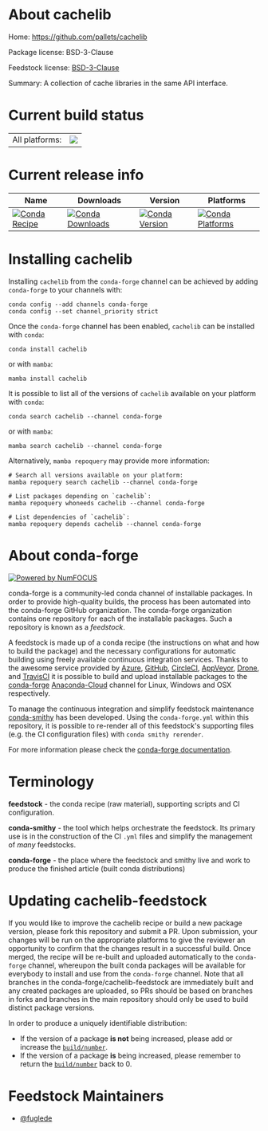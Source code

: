 About cachelib
==============

Home: https://github.com/pallets/cachelib

Package license: BSD-3-Clause

Feedstock license: [BSD-3-Clause](https://github.com/conda-forge/cachelib-feedstock/blob/main/LICENSE.txt)

Summary: A collection of cache libraries in the same API interface.

Current build status
====================


<table><tr><td>All platforms:</td>
    <td>
      <a href="https://dev.azure.com/conda-forge/feedstock-builds/_build/latest?definitionId=10835&branchName=main">
        <img src="https://dev.azure.com/conda-forge/feedstock-builds/_apis/build/status/cachelib-feedstock?branchName=main">
      </a>
    </td>
  </tr>
</table>

Current release info
====================

| Name | Downloads | Version | Platforms |
| --- | --- | --- | --- |
| [![Conda Recipe](https://img.shields.io/badge/recipe-cachelib-green.svg)](https://anaconda.org/conda-forge/cachelib) | [![Conda Downloads](https://img.shields.io/conda/dn/conda-forge/cachelib.svg)](https://anaconda.org/conda-forge/cachelib) | [![Conda Version](https://img.shields.io/conda/vn/conda-forge/cachelib.svg)](https://anaconda.org/conda-forge/cachelib) | [![Conda Platforms](https://img.shields.io/conda/pn/conda-forge/cachelib.svg)](https://anaconda.org/conda-forge/cachelib) |

Installing cachelib
===================

Installing `cachelib` from the `conda-forge` channel can be achieved by adding `conda-forge` to your channels with:

```
conda config --add channels conda-forge
conda config --set channel_priority strict
```

Once the `conda-forge` channel has been enabled, `cachelib` can be installed with `conda`:

```
conda install cachelib
```

or with `mamba`:

```
mamba install cachelib
```

It is possible to list all of the versions of `cachelib` available on your platform with `conda`:

```
conda search cachelib --channel conda-forge
```

or with `mamba`:

```
mamba search cachelib --channel conda-forge
```

Alternatively, `mamba repoquery` may provide more information:

```
# Search all versions available on your platform:
mamba repoquery search cachelib --channel conda-forge

# List packages depending on `cachelib`:
mamba repoquery whoneeds cachelib --channel conda-forge

# List dependencies of `cachelib`:
mamba repoquery depends cachelib --channel conda-forge
```


About conda-forge
=================

[![Powered by
NumFOCUS](https://img.shields.io/badge/powered%20by-NumFOCUS-orange.svg?style=flat&colorA=E1523D&colorB=007D8A)](https://numfocus.org)

conda-forge is a community-led conda channel of installable packages.
In order to provide high-quality builds, the process has been automated into the
conda-forge GitHub organization. The conda-forge organization contains one repository
for each of the installable packages. Such a repository is known as a *feedstock*.

A feedstock is made up of a conda recipe (the instructions on what and how to build
the package) and the necessary configurations for automatic building using freely
available continuous integration services. Thanks to the awesome service provided by
[Azure](https://azure.microsoft.com/en-us/services/devops/), [GitHub](https://github.com/),
[CircleCI](https://circleci.com/), [AppVeyor](https://www.appveyor.com/),
[Drone](https://cloud.drone.io/welcome), and [TravisCI](https://travis-ci.com/)
it is possible to build and upload installable packages to the
[conda-forge](https://anaconda.org/conda-forge) [Anaconda-Cloud](https://anaconda.org/)
channel for Linux, Windows and OSX respectively.

To manage the continuous integration and simplify feedstock maintenance
[conda-smithy](https://github.com/conda-forge/conda-smithy) has been developed.
Using the ``conda-forge.yml`` within this repository, it is possible to re-render all of
this feedstock's supporting files (e.g. the CI configuration files) with ``conda smithy rerender``.

For more information please check the [conda-forge documentation](https://conda-forge.org/docs/).

Terminology
===========

**feedstock** - the conda recipe (raw material), supporting scripts and CI configuration.

**conda-smithy** - the tool which helps orchestrate the feedstock.
                   Its primary use is in the construction of the CI ``.yml`` files
                   and simplify the management of *many* feedstocks.

**conda-forge** - the place where the feedstock and smithy live and work to
                  produce the finished article (built conda distributions)


Updating cachelib-feedstock
===========================

If you would like to improve the cachelib recipe or build a new
package version, please fork this repository and submit a PR. Upon submission,
your changes will be run on the appropriate platforms to give the reviewer an
opportunity to confirm that the changes result in a successful build. Once
merged, the recipe will be re-built and uploaded automatically to the
`conda-forge` channel, whereupon the built conda packages will be available for
everybody to install and use from the `conda-forge` channel.
Note that all branches in the conda-forge/cachelib-feedstock are
immediately built and any created packages are uploaded, so PRs should be based
on branches in forks and branches in the main repository should only be used to
build distinct package versions.

In order to produce a uniquely identifiable distribution:
 * If the version of a package **is not** being increased, please add or increase
   the [``build/number``](https://docs.conda.io/projects/conda-build/en/latest/resources/define-metadata.html#build-number-and-string).
 * If the version of a package **is** being increased, please remember to return
   the [``build/number``](https://docs.conda.io/projects/conda-build/en/latest/resources/define-metadata.html#build-number-and-string)
   back to 0.

Feedstock Maintainers
=====================

* [@fuglede](https://github.com/fuglede/)

